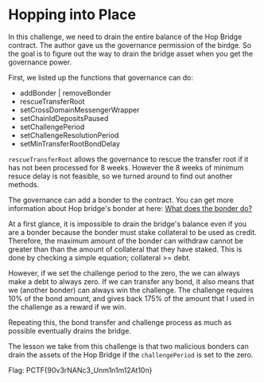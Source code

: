 # Hopping into Place

In this challenge, we need to drain the entire balance of the Hop Bridge contract.
The author gave us the governance permission of the birdge. So the goal is to figure out the way to drain the bridge asset when you get the governance power.

First, we listed up the functions that governance can do:

- addBonder | removeBonder
- rescueTransferRoot
- setCrossDomainMessengerWrapper
- setChainIdDepositsPaused
- setChallengePeriod
- setChallengeResolutionPeriod
- setMinTransferRootBondDelay

`rescueTransferRoot` allows the governance to rescue the transfer root if it has not been processed for 8 weeks.
However the 8 weeks of minimum resuce delay is not feasible, so we turned around to find out another methods.

The governance can add a bonder to the contract. You can get more information about Hop bridge's bonder at here:
[What does the bonder do?](https://help.hop.exchange/hc/en-us/articles/4406109294221-What-does-The-Bonder-do-)

At a first glance, it is impossible to drain the bridge's balance even if you are a bonder because the bonder must stake collateral to be used as credit. Therefore, the maximum amount of the bonder can withdraw cannot be greater than than the amount of collateral that they have staked. This is done by checking a simple equation; collateral >= debt.

However, if we set the challenge period to the zero, the we can always make a debt to always zero. If we can transfer any bond, it also means  that we (another bonder) can always win the challenge. The challenge requires 10% of the bond amount, and gives back 175% of the amount that I used in the challenge as a reward if we win.

Repeating this, the bond transfer and challenge process as much as possible eventually drains the bridge.

The lesson we take from this challenge is that two malicious bonders can drain the assets of the Hop Bridge if the `challengePeriod` is set to the zero.

Flag: PCTF{90v3rNANc3_Unm1n1m12At10n}
